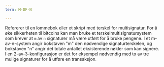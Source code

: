 ```yaml
---
term: M-OF-N

---
```

Refererer til en lommebok eller et skript med terskel for multisignatur. For å øke sikkerheten til bitcoins kan man bruke et terskelmultisignatursystem som krever at `m` av `n` signaturer må være utført for å bruke pengene. I et m-av-n-system angir bokstaven "m" den nødvendige signaturterskelen, og bokstaven "n" angir det totale antallet eksisterende nøkler som kan signere. I en 2-av-3-konfigurasjon er det for eksempel nødvendig med to av tre mulige signaturer for å utføre en transaksjon.